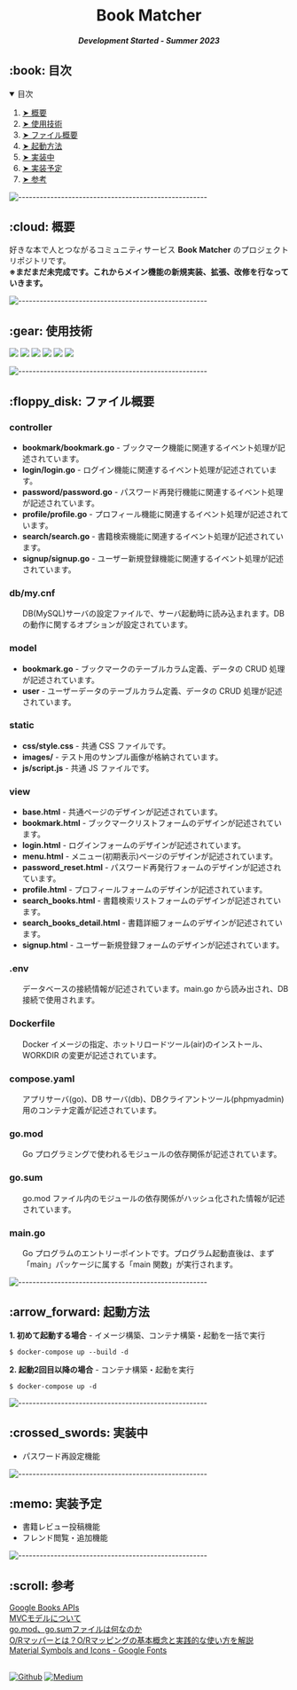 <h1 align="center"> Book Matcher </h1>
<h5 align="center"> Development Started - Summer 2023 </h5>

<!-- TABLE OF CONTENTS -->
<h2 id="table-of-contents"> :book: 目次</h2>

<details open="open">
  <summary>目次</summary>
  <ol>
    <li><a href="#overview"> ➤ 概要</a></li>
    <li><a href="#use-stack"> ➤ 使用技術</a></li>
    <li><a href="#project-files-description"> ➤ ファイル概要</a></li>
    <li><a href="#getting-started"> ➤ 起動方法</a></li>
    <li><a href="#ongoing"> ➤ 実装中</a></li>
    <li><a href="#to-be-implemented"> ➤ 実装予定</a></li>
    <li><a href="#references"> ➤ 参考</a></li>
  </ol>
</details>


![-----------------------------------------------------](https://raw.githubusercontent.com/andreasbm/readme/master/assets/lines/rainbow.png)

<!-- 概要 -->
<h2 id="overview"> :cloud: 概要</h2>

<p align="justify"> 
  好きな本で人とつながるコミュニティサービス <b>Book Matcher</b> のプロジェクトリポジトリです。<br>
  <b>※まだまだ未完成です。これからメイン機能の新規実装、拡張、改修を行なっていきます。</b>
</p>

![-----------------------------------------------------](https://raw.githubusercontent.com/andreasbm/readme/master/assets/lines/rainbow.png)

<!-- 使用技術 -->
<h2 id="use-stack"> :gear: 使用技術</h2>

<p align="justify"> 
<img src="https://img.shields.io/badge/-Docker-1488C6.svg?logo=docker&style=plastic">
<img src="https://img.shields.io/badge/-Go-76E1FE.svg?logo=go&style=plastic">
<img src="https://img.shields.io/badge/-Mysql-4479A1.svg?logo=mysql&style=plastic">
<img src="https://img.shields.io/badge/-Html5-E34F26.svg?logo=html5&style=plastic">
<img src="https://img.shields.io/badge/-Css3-1572B6.svg?logo=css3&style=plastic">
<img src="https://img.shields.io/badge/-Jquery-0769AD.svg?logo=jquery&style=plastic">
</p>

![-----------------------------------------------------](https://raw.githubusercontent.com/andreasbm/readme/master/assets/lines/rainbow.png)

<!-- PROJECT FILES DESCRIPTION -->
<h2 id="project-files-description"> :floppy_disk: ファイル概要</h2>

<h3>controller</h3>
<ul>
  <li><b>bookmark/bookmark.go</b> - ブックマーク機能に関連するイベント処理が記述されています。</li>
  <li><b>login/login.go</b> - ログイン機能に関連するイベント処理が記述されています。</li>
  <li><b>password/password.go</b> - パスワード再発行機能に関連するイベント処理が記述されています。</li>
  <li><b>profile/profile.go</b> - プロフィール機能に関連するイベント処理が記述されています。</li>
  <li><b>search/search.go</b> - 書籍検索機能に関連するイベント処理が記述されています。</li>
  <li><b>signup/signup.go</b> - ユーザー新規登録機能に関連するイベント処理が記述されています。</li>
</ul>

<h3>db/my.cnf</h3>
<ul>
  DB(MySQL)サーバの設定ファイルで、サーバ起動時に読み込まれます。DB の動作に関するオプションが設定されています。
</ul>

<h3>model</h3>
<ul>
  <li><b>bookmark.go</b> - ブックマークのテーブルカラム定義、データの CRUD 処理が記述されています。</li>
  <li><b>user</b> - ユーザーデータのテーブルカラム定義、データの CRUD 処理が記述されています。</li>
</ul>

<h3>static</h3>
<ul>
  <li><b>css/style.css</b> - 共通 CSS ファイルです。</li>
  <li><b>images/</b> - テスト用のサンプル画像が格納されています。</li>
  <li><b>js/script.js</b> - 共通 JS ファイルです。</li>
</ul>

<h3>view</h3>
<ul>
  <li><b>base.html</b> - 共通ページのデザインが記述されています。</li>
  <li><b>bookmark.html</b> - ブックマークリストフォームのデザインが記述されています。</li>
  <li><b>login.html</b> - ログインフォームのデザインが記述されています。</li>
  <li><b>menu.html</b> - メニュー(初期表示)ページのデザインが記述されています。</li>
  <li><b>password_reset.html</b> - パスワード再発行フォームのデザインが記述されています。</li>
  <li><b>profile.html</b> - プロフィールフォームのデザインが記述されています。</li>
  <li><b>search_books.html</b> - 書籍検索リストフォームのデザインが記述されています。</li>
  <li><b>search_books_detail.html</b> - 書籍詳細フォームのデザインが記述されています。</li>
  <li><b>signup.html</b> - ユーザー新規登録フォームのデザインが記述されています。</li>
</ul>

<h3>.env</h3>
<ul>
  データベースの接続情報が記述されています。main.go から読み出され、DB 接続で使用されます。
</ul>

<h3>Dockerfile</h3>
<ul>
  Docker イメージの指定、ホットリロードツール(air)のインストール、WORKDIR の変更が記述されています。
</ul>

<h3>compose.yaml</h3>
<ul>
  アプリサーバ(go)、DB サーバ(db)、DBクライアントツール(phpmyadmin)用のコンテナ定義が記述されています。
</ul>

<h3>go.mod</h3>
<ul>
  Go プログラミングで使われるモジュールの依存関係が記述されています。
</ul>

<h3>go.sum</h3>
<ul>
  go.mod ファイル内のモジュールの依存関係がハッシュ化された情報が記述されています。
</ul>

<h3>main.go</h3>
<ul>
  Go プログラムのエントリーポイントです。プログラム起動直後は、まず「main」パッケージに属する「main 関数」が実行されます。
</ul>

![-----------------------------------------------------](https://raw.githubusercontent.com/andreasbm/readme/master/assets/lines/rainbow.png)

<!-- 起動方法 -->
<h2 id="getting-started"> :arrow_forward: 起動方法</h2>

<p><b>1. 初めて起動する場合</b> - イメージ構築、コンテナ構築・起動を一括で実行</p>
<pre><code>$ docker-compose up --build -d</code></pre>

<p><b>2. 起動2回目以降の場合</b> - コンテナ構築・起動を実行</p>
<pre><code>$ docker-compose up -d</code></pre>

![-----------------------------------------------------](https://raw.githubusercontent.com/andreasbm/readme/master/assets/lines/rainbow.png)

<!-- 実装中 -->
<h2 id="ongoing"> :crossed_swords: 実装中</h2>
<ul>
  <li>パスワード再設定機能</li>
</ul>

![-----------------------------------------------------](https://raw.githubusercontent.com/andreasbm/readme/master/assets/lines/rainbow.png)

<!-- 実装予定 -->
<h2 id="to-be-implemented"> :memo: 実装予定</h2>
<ul>
  <li>書籍レビュー投稿機能</li>
  <li>フレンド閲覧・追加機能</li>
</ul>

![-----------------------------------------------------](https://raw.githubusercontent.com/andreasbm/readme/master/assets/lines/rainbow.png)

<!-- 参考 -->
<h2 id="references"> :scroll: 参考</h2>
<a href="https://developers.google.com/books/docs/v1/using?hl=ja">Google Books APIs</a><br>
<a href="https://qiita.com/s_emoto/items/975cc38a3e0de462966a">MVCモデルについて</a><br>
<a href="https://qiita.com/soicchi/items/2637a9195e64fdc73609">go.mod、go.sumファイルは何なのか</a><br>
<a href="https://the-simple.jp/what-is-o-r-mapper-explains-the-basic-concept-of-o-r-mapping-and-how-to-use-it-in-practice">O/Rマッパーとは？O/Rマッピングの基本概念と実践的な使い方を解説</a><br>
<a href="https://fonts.google.com/icons">Material Symbols and Icons - Google Fonts</a>
<br><br>

<a href="https://github.com/nao-United92" target="_blank"><img alt="Github" src="https://img.shields.io/badge/GitHub-%2312100E.svg?&style=for-the-badge&logo=Github&logoColor=white" /></a>
<a href="https://qiita.com/nao-United92" target="_blank"><img alt="Medium" src="https://img.shields.io/badge/qiita-55C500.svg?&style=for-the-badge&logo=qiita&logoColor=white" /></a>
